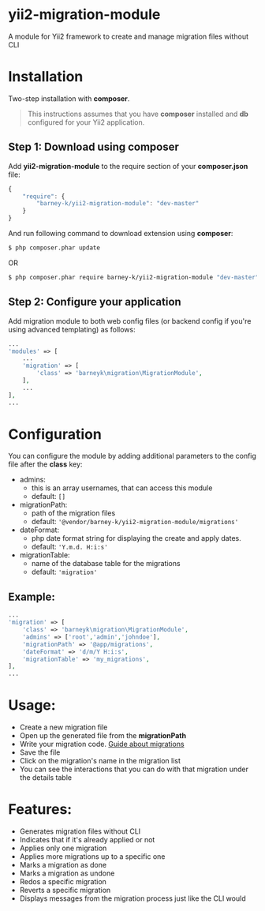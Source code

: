 # yii2-migration-module
A module for Yii2 framework to create and manage migration files without CLI

Installation
============

Two-step installation with **composer**.

> This instructions assumes that you have **composer** installed and **db** configured for your Yii2 application.

Step 1: Download using composer
-------------------------------

Add **yii2-migration-module** to the require section of your **composer.json** file:

```js
{
    "require": {
        "barney-k/yii2-migration-module": "dev-master"
    }
}
```

And run following command to download extension using **composer**:

```bash
$ php composer.phar update
```

OR

```bash
$ php composer.phar require barney-k/yii2-migration-module "dev-master"
```

Step 2: Configure your application
----------------------------------

Add migration module to both web config files (or backend config if you're using advanced templating) as follows:

```php
...
'modules' => [
    ...
    'migration' => [
        'class' => 'barneyk\migration\MigrationModule',
    ],
    ...
],
...
```

Configuration
=============

You can configure the module by adding additional parameters to the config file after the **class** key:

- admins:
	- this is an array usernames, that can access this module
	- default: `[]`
- migrationPath:
	- path of the migration files
	- default: `'@vendor/barney-k/yii2-migration-module/migrations'`
- dateFormat:
	- php date format string for displaying the create and apply dates.
	- default: `'Y.m.d. H:i:s'`
- migrationTable:
	- name of the database table for the migrations
	- default: `'migration'`

Example:
--------

```php
...
'migration' => [
	'class' => 'barneyk\migration\MigrationModule',
	'admins' => ['root','admin','johndoe'],
	'migrationPath' => '@app/migrations',
	'dateFormat' => 'd/m/Y H:i:s',
	'migrationTable' => 'my_migrations',
],
...
```

Usage:
======

- Create a new migration file
- Open up the generated file from the **migrationPath**
- Write your migration code. [Guide about migrations](http://www.yiiframework.com/doc-2.0/guide-db-migrations.html)
- Save the file
- Click on the migration's name in the migration list
- You can see the interactions that you can do with that migration under the details table

Features:
=========

- Generates migration files without CLI
- Indicates that if it's already applied or not
- Applies only one migration
- Applies more migrations up to a specific one
- Marks a migration as done
- Marks a migration as undone
- Redos a specific migration
- Reverts a specific migration
- Displays messages from the migration process just like the CLI would

